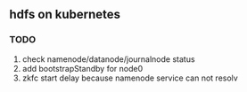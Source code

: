 ## hdfs on kubernetes

### TODO

1. check namenode/datanode/journalnode status
2. add bootstrapStandby for node0
3. zkfc start delay because namenode service can not resolv
